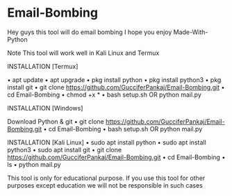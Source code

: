 # Email-Bombing
Hey guys this tool will do email bombing I hope you enjoy
 Made-With-Python

Note
This tool will work well in Kali Linux and Termux

INSTALLATION [Termux]

• apt update
• apt upgrade
• pkg install python
• pkg install python3
• pkg install git
• git clone https://github.com/GucciferPankaj/Email-Bombing.git
• cd Email-Bombing
• chmod +x *
• bash setup.sh OR python mail.py

INSTALLATION [Windows]

 Download Python & git
• git clone https://github.com/GucciferPankaj/Email-Bombing.git
• cd Email-Bombing
• bash setup.sh OR python mail.py

INSTALLATION [Kali Linux]
• sudo apt install python
• sudo apt install python3
• sudo apt install git
• git clone https://github.com/GucciferPankaj/Email-Bombing.git
• cd Email-Bombing
• ls
• python mail.py


This tool is only for educational purpose. If you use this tool for other purposes except education we will not be responsible in such cases


